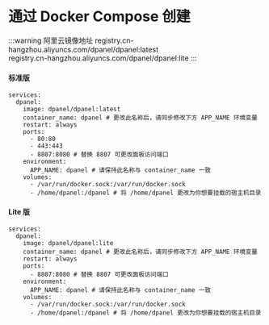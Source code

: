 # 通过 Docker Compose 创建

:::warning 阿里云镜像地址
registry.cn-hangzhou.aliyuncs.com/dpanel/dpanel:latest \
registry.cn-hangzhou.aliyuncs.com/dpanel/dpanel:lite
:::

#### 标准版

```
services:
  dpanel:
    image: dpanel/dpanel:latest
    container_name: dpanel # 更改此名称后，请同步修改下方 APP_NAME 环境变量
    restart: always
    ports:
      - 80:80
      - 443:443
      - 8807:8080 # 替换 8807 可更改面板访问端口
    environment:
      APP_NAME: dpanel # 请保持此名称与 container_name 一致
    volumes:
      - /var/run/docker.sock:/var/run/docker.sock
      - /home/dpanel:/dpanel # 将 /home/dpanel 更改为你想要挂载的宿主机目录
```

#### Lite 版

```
services:
  dpanel:
    image: dpanel/dpanel:lite
    container_name: dpanel # 更改此名称后，请同步修改下方 APP_NAME 环境变量
    restart: always
    ports:
      - 8807:8080 # 替换 8807 可更改面板访问端口
    environment:
      APP_NAME: dpanel # 请保持此名称与 container_name 一致
    volumes:
      - /var/run/docker.sock:/var/run/docker.sock
      - /home/dpanel:/dpanel # 将 /home/dpanel 更改为你想要挂载的宿主机目录
```
